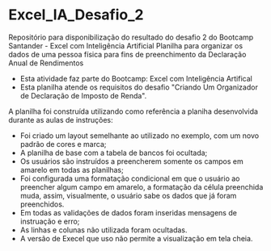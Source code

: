 # Excel_IA_Desafio_2
Repositório para disponibilização do resultado do desafio 2 do Bootcamp Santander - Excel com Inteligência Artificial
Planilha para organizar os dados de uma pessoa física para fins de preenchimento da Declaração Anual de Rendimentos
- Esta atividade faz parte do Bootcamp: Excel com Inteligência Artifical
- Esta planilha atende os requisitos do desafio "Criando Um Organizador de Declaração de Imposto de Renda".

A planilha foi construída utilizando como referência a planiha desenvolvida durante as aulas de instruções:
- Foi criado um layout semelhante ao utilizado no exemplo, com um novo padrão de cores e marca;
- A planilha de base com a tabela de bancos foi ocultada;
- Os usuários são instruídos a preencherem somente os campos em amarelo em todas as planilhas;
- Foi configurada uma formatação condicional em que o usuário ao preencher algum campo em amarelo, a formatação da célula preenchida muda, assim, visualmente, o usuário sabe os dados que já foram preenchidos.
- Em todas as validações de dados foram inseridas mensagens de instruação e erro;
- As linhas e colunas não utilizada foram ocultadas.
- A versão de Execel que uso não permite a visualização em tela cheia.
